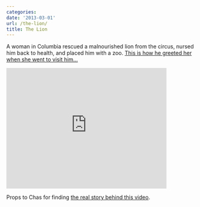 ```yaml
---
categories:
date: '2013-03-01'
url: /the-lion/
title: The Lion
---
```


A woman in Columbia rescued a malnourished lion from the circus, nursed him back to health, and placed him with a zoo. <a href="https://www.youtube.com/watch?v=n8UkAAwR-KI">This is how he greeted her when she went to visit him...</a>

<iframe width="420" height="315" src="https://www.youtube.com/embed/n8UkAAwR-KI?rel=0" frameborder="0" allowfullscreen></iframe>

Props to Chas for finding <a href="http://chasblogspot.blogspot.com/2009/01/hugs-and-kisses-from-lion.html">the real story behind this video</a>.